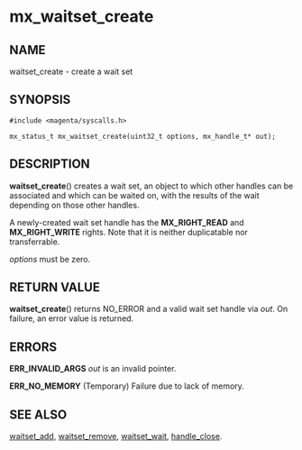 # mx_waitset_create

## NAME

waitset_create - create a wait set

## SYNOPSIS

```
#include <magenta/syscalls.h>

mx_status_t mx_waitset_create(uint32_t options, mx_handle_t* out);

```

## DESCRIPTION

**waitset_create**() creates a wait set, an object to which other handles can
be associated and which can be waited on, with the results of the wait depending
on those other handles.

A newly-created wait set handle has the **MX_RIGHT_READ** and **MX_RIGHT_WRITE**
rights. Note that it is neither duplicatable nor transferrable.

*options* must be zero.

## RETURN VALUE

**waitset_create**() returns NO_ERROR and a valid wait set handle via *out*.
On failure, an error value is returned.

## ERRORS

**ERR_INVALID_ARGS**  *out* is an invalid pointer.

**ERR_NO_MEMORY**  (Temporary) Failure due to lack of memory.

## SEE ALSO

[waitset_add](waitset_add.md),
[waitset_remove](waitset_remove.md),
[waitset_wait](waitset_wait.md),
[handle_close](handle_close.md).
